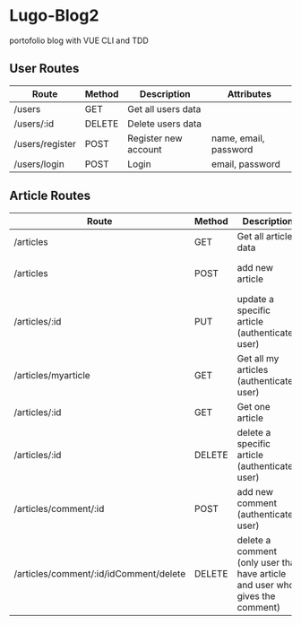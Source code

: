 # Lugo-Blog2

portofolio blog with VUE CLI and TDD

## User Routes

| Route           | Method | Description          | Attributes            |
| --------------- | ------ | -------------------- | --------------------- |
| /users          | GET    | Get all users data   |                       |
| /users/:id      | DELETE | Delete users data    |                       |
| /users/register | POST   | Register new account | name, email, password |
| /users/login    | POST   | Login                | email, password       |

## Article Routes

| Route                                  | Method | Description                                                                   | Attributes                                          |
| -------------------------------------- | ------ | ----------------------------------------------------------------------------- | --------------------------------------------------- |
| /articles                              | GET    | Get all articles data                                                         |                                                     |
| /articles                              | POST   | add new article                                                               | title, description, image                           |
| /articles/:id                          | PUT    | update a specific article (authenticated user)                                | title, description, image, and id article on params |
| /articles/myarticle                    | GET    | Get all my articles (authenticated user)                                      |                                                     |
| /articles/:id                          | GET    | Get one article                                                               | id article on params                                |
| /articles/:id                          | DELETE | delete a specific article (authenticated user)                                | id article on params                                |
| /articles/comment/:id                  | POST   | add new comment (authenticated user)                                          | id article on params                                |
| /articles/comment/:id/idComment/delete | DELETE | delete a comment (only user that have article and user who gives the comment) | id article on params, idComment on params           |
